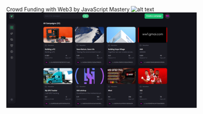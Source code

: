 Crowd Funding with Web3 by JavaScript Mastery
![alt text](https://github.com/wayosu/crowdfunding-byJSM/viewproject.png)
![Alt text](viewproject.png)
